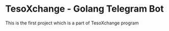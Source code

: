 # TesoXchange - Golang Telegram Bot

This is the first project which is a part of TesoXchange program
